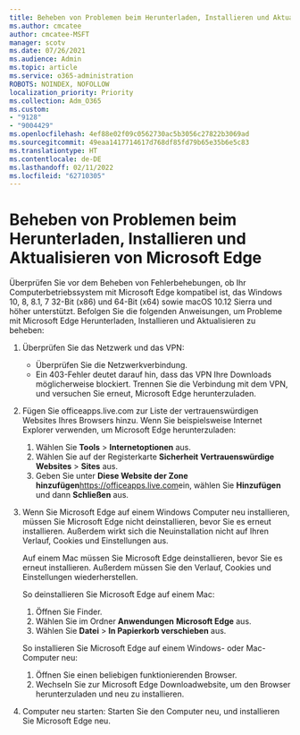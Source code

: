 ```yaml
---
title: Beheben von Problemen beim Herunterladen, Installieren und Aktualisieren von Microsoft Edge
ms.author: cmcatee
author: cmcatee-MSFT
manager: scotv
ms.date: 07/26/2021
ms.audience: Admin
ms.topic: article
ms.service: o365-administration
ROBOTS: NOINDEX, NOFOLLOW
localization_priority: Priority
ms.collection: Adm_O365
ms.custom:
- "9128"
- "9004429"
ms.openlocfilehash: 4ef88e02f09c0562730ac5b3056c27822b3069ad
ms.sourcegitcommit: 49eaa1417714617d768df85fd79b65e35b6e5c83
ms.translationtype: HT
ms.contentlocale: de-DE
ms.lasthandoff: 02/11/2022
ms.locfileid: "62710305"
---
```

# <a name="fix-problems-with-the-download-installation-and-update-of-microsoft-edge"></a>Beheben von Problemen beim Herunterladen, Installieren und Aktualisieren von Microsoft Edge

Überprüfen Sie vor dem Beheben von Fehlerbehebungen, ob Ihr Computerbetriebssystem mit Microsoft Edge kompatibel ist, das Windows 10, 8, 8.1, 7 32-Bit (x86) und 64-Bit (x64) sowie macOS 10.12 Sierra und höher unterstützt. Befolgen Sie die folgenden Anweisungen, um Probleme mit Microsoft Edge Herunterladen, Installieren und Aktualisieren zu beheben:

1. Überprüfen Sie das Netzwerk und das VPN:
    - Überprüfen Sie die Netzwerkverbindung.
    - Ein 403-Fehler deutet darauf hin, dass das VPN Ihre Downloads möglicherweise blockiert. Trennen Sie die Verbindung mit dem VPN, und versuchen Sie erneut, Microsoft Edge herunterzuladen.
1. Fügen Sie officeapps.live.com zur Liste der vertrauenswürdigen Websites Ihres Browsers hinzu.
    Wenn Sie beispielsweise Internet Explorer verwenden, um Microsoft Edge herunterzuladen:
    1. Wählen Sie **Tools** > **Internetoptionen** aus.
    2. Wählen Sie auf der Registerkarte **Sicherheit** **Vertrauenswürdige Websites** > **Sites** aus.
    3. Geben Sie unter **Diese Website der Zone hinzufügen**<https://officeapps.live.com>ein, wählen Sie **Hinzufügen** und dann **Schließen** aus.
1. Wenn Sie Microsoft Edge auf einem Windows Computer neu installieren, müssen Sie Microsoft Edge nicht deinstallieren, bevor Sie es erneut installieren. Außerdem wirkt sich die Neuinstallation nicht auf Ihren Verlauf, Cookies und Einstellungen aus.

    Auf einem Mac müssen Sie Microsoft Edge deinstallieren, bevor Sie es erneut installieren. Außerdem müssen Sie den Verlauf, Cookies und Einstellungen wiederherstellen.

    So deinstallieren Sie Microsoft Edge auf einem Mac:
    1. Öffnen Sie Finder.
    2. Wählen Sie im Ordner **Anwendungen** **Microsoft Edge** aus.
    3. Wählen Sie **Datei** > **In Papierkorb verschieben** aus.

    So installieren Sie Microsoft Edge auf einem Windows- oder Mac-Computer neu:
    1. Öffnen Sie einen beliebigen funktionierenden Browser.
    2. Wechseln Sie zur Microsoft Edge Downloadwebsite, um den Browser herunterzuladen und neu zu installieren.
1. Computer neu starten: Starten Sie den Computer neu, und installieren Sie Microsoft Edge neu.

